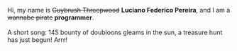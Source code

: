 Hi, my name is ~~Guybrush Threepwood~~ **Luciano Federico Pereira**, and I am a ~~wannabe pirate~~ **programmer**.<br><br>A short song: 145 bounty of doubloons gleams in the sun, a treasure hunt has just begun! Arrr!
